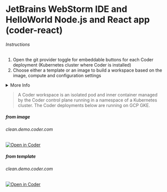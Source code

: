 # JetBrains WebStorm IDE and HelloWorld Node.js and React app (coder-react)

###### Instructions

1. Open the git provider toggle for embeddable buttons for each Coder deployment (Kubernetes cluster where Coder is installed)
1. Choose either a template or an image to build a workspace based on the image, compute and configuration settings


<details>
  <summary>More Info</summary>

[Workspace templates](https://coder.com/docs/coder/latest/workspaces/workspace-templates) are declarative YAML files that describe
how to configure Coder workspaces and their supporting infrastructure. Coder supports
files with either the `.yaml` or `.yml` extension.

[Images](https://coder.com/docs/coder/latest/workspaces/images) contain the IDEs, CLIs, language versions, and dependencies users need to work on software development projects. Users can create workspaces with the image as the blueprint, then begin contributing immediately to the projects for which the image was defined. Images may contain [configure scripts](https://coder.com/docs/coder/latest/images/configure) that Coder runs after the workspace build to add additional dependencies, VS Code extensions, clone repositories, or run CLI commands.

> Both templates and images require that OAuth has been configured on the git provider and the Coder user has linked their Coder account to the git provider (copies their Coder-generated SSH public key) for git clone, push and pull actions.
</details>

> A Coder workspace is an isolated pod and inner container managed by the Coder control plane running in a namespace of a Kubernetes cluster. The Coder deployments below are running on GCP GKE.

##### from image

###### clean.demo.coder.com
[![Open in Coder](https://clean.demo.coder.com/static/image/embed-button.svg)](https://clean.demo.coder.com/workspaces/git?org=624ad5c6-12323dfa5f76cb23f9238d15&image=624ad7ed-15da9151456f625244237b15&tag=ubuntu&service=github&repo=git@github.com:mtm20176/webstorm_wac.git)

##### from template

###### clean.demo.coder.com
[![Open in Coder](https://cdn.coder.com/embed-button.svg)](https://clean.demo.coder.com/wac/build?template_oauth_service=github&template_url=git@github.com:mtm20176/webstorm_wac.git&template_ref=main&template_filepath=.coder/coder.yaml)














